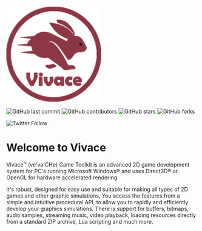 ![](/images/logo.png)

![GitHub last commit](https://img.shields.io/github/last-commit/tinyBigGAMES/Vivace) ![GitHub contributors](https://img.shields.io/github/contributors/tinyBigGAMES/Vivace) ![GitHub stars](https://img.shields.io/github/stars/tinyBigGAMES/Vivace?style=social) ![GitHub forks](https://img.shields.io/github/forks/tinyBigGAMES/Vivace?style=social)

![Twitter Follow](https://img.shields.io/twitter/follow/tinyBigGAMES?style=social) 

# Welcome to Vivace
Vivace&trade; (ve'va'CHe) Game Toolkit is an advanced 2D game development system for PC's running Microsoft Windows® and uses Direct3D® or OpenGL for hardware accelerated rendering.

It's robust, designed for easy use and suitable for making all types of 2D games and other graphic simulations, You access the features from a simple and intuitive procedural API, to allow you to rapidly and efficiently develop your graphics simulations. There is support for buffers, bitmaps, audio samples, streaming music, video playback, loading resources directly from a standard ZIP archive, Lua scripting and much more.


